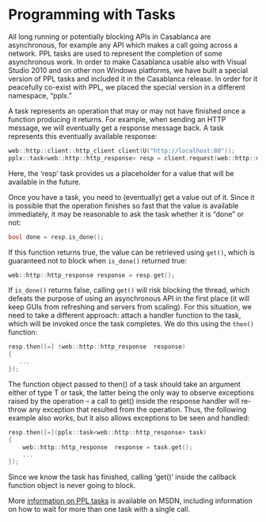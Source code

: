 # Programming with Tasks

All long running or potentially blocking APIs in Casablanca are asynchronous, for example any API which makes a call going across a network. PPL tasks are used to represent the completion of some asynchronous work. In order to make Casablanca usable also with Visual Studio 2010 and on other non Windows platforms, we have built a special version of PPL tasks and included it in the Casablanca release. In order for it peacefully co-exist with PPL, we placed the special version in a different namespace, “pplx.”  

A task represents an operation that may or may not have finished once a function producing it returns. For example, when sending an HTTP message, we will eventually get a response message back. A task represents this eventually available response:  

```c++
web::http::client::http_client client(U("http://localhost:80"));
pplx::task<web::http::http_response> resp = client.request(web::http::methods::GET, U("/foo.html"));
```

</div>

Here, the ‘resp’ task provides us a placeholder for a value that will be available in the future.  

Once you have a task, you need to (eventually) get a value out of it. Since it is possible that the operation finishes so fast that the value is available immediately, it may be reasonable to ask the task whether it is “done” or not:  

```c++
bool done = resp.is_done(); 
```

</div>

If this function returns true, the value can be retrieved using `get()`, which is guaranteed not to block when `is_done()` returned true:  

```c++
web::http::http_response response = resp.get(); 
```

</div>

If `is_done()` returns false, calling `get()` will risk blocking the thread, which defeats the purpose of using an asynchronous API in the first place (it will keep GUIs from refreshing and servers from scaling). For this situation, we need to take a different approach: attach a handler function to the task, which will be invoked once the task completes. We do this using the `then()` function:  

```c++
resp.then([=] (web::http::http_response  response)
{
   ...
}); 
```

</div>

The function object passed to then() of a task<T> should take an argument either of type T or task<T>, the latter being the only way to observe exceptions raised by the operation – a call to get() inside the response handler will re-throw any exception that resulted from the operation. Thus, the following example also works, but it also allows exceptions to be seen and handled:  

```c++
resp.then([=](pplx::task<web::http::http_response> task)
{
    web::http::http_response  response = task.get();
    ...
}); 
```

</div>

Since we know the task has finished, calling ‘get()’ inside the callback function object is never going to block.  

More [information on PPL tasks](http://msdn.microsoft.com/en-us/library/dd492427(v=vs.110).aspx) is available on MSDN, including information on how to wait for more than one task with a single call.